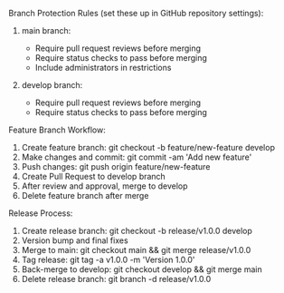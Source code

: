 
Branch Protection Rules (set these up in GitHub repository settings):

1. main branch:
   - Require pull request reviews before merging
   - Require status checks to pass before merging
   - Include administrators in restrictions

2. develop branch:
   - Require pull request reviews before merging
   - Require status checks to pass before merging

Feature Branch Workflow:
1. Create feature branch: git checkout -b feature/new-feature develop
2. Make changes and commit: git commit -am 'Add new feature'
3. Push changes: git push origin feature/new-feature
4. Create Pull Request to develop branch
5. After review and approval, merge to develop
6. Delete feature branch after merge

Release Process:
1. Create release branch: git checkout -b release/v1.0.0 develop
2. Version bump and final fixes
3. Merge to main: git checkout main && git merge release/v1.0.0
4. Tag release: git tag -a v1.0.0 -m 'Version 1.0.0'
5. Back-merge to develop: git checkout develop && git merge main
6. Delete release branch: git branch -d release/v1.0.0

